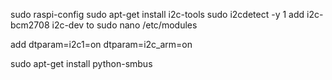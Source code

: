 sudo raspi-config
sudo apt-get install i2c-tools
sudo i2cdetect -y 1
add 
 i2c-bcm2708
 i2c-dev
to sudo nano /etc/modules

add
dtparam=i2c1=on
dtparam=i2c_arm=on

sudo apt-get install python-smbus
